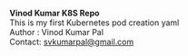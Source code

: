 <b> Vinod Kumar K8S Repo </b><br>
This is my first Kubernetes pod creation yaml
<br>
Author : Vinod Kumar Pal
<br>
Contact: svkumarpal@gmail.com
